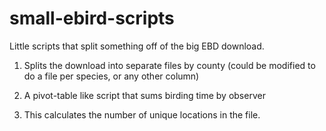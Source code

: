 # small-ebird-scripts
Little scripts that split something off of the big EBD download.

1. Splits the download into separate files by county (could be modified to do a file per species, or any other column)

2. A pivot-table like script that sums birding time by observer

3. This calculates the number of unique locations in the file.
